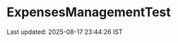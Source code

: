 # ExpensesManagementTest

































































































































































Last updated: 2025-08-17 23:44:26 IST
